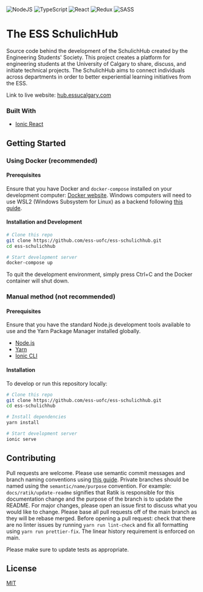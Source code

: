 <img alt="NodeJS" src="https://img.shields.io/badge/node.js%20-%2343853D.svg?&style=for-the-badge&logo=node.js&logoColor=white"/> <img alt="TypeScript" src="https://img.shields.io/badge/typescript%20-%23007ACC.svg?&style=for-the-badge&logo=typescript&logoColor=white"/> <img alt="React" src="https://img.shields.io/badge/react%20-%2320232a.svg?&style=for-the-badge&logo=react&logoColor=%2361DAFB"/> <img alt="Redux" src="https://img.shields.io/badge/redux%20-%23593d88.svg?&style=for-the-badge&logo=redux&logoColor=white"/> <img alt="SASS" src="https://img.shields.io/badge/SASS%20-hotpink.svg?&style=for-the-badge&logo=SASS&logoColor=white"/>

# The ESS SchulichHub

Source code behind the development of the SchulichHub created by the Engineering Students' Society. This project creates a platform for engineering students at the University of Calgary to share, discuss, and initiate technical projects. The SchulichHub aims to connect individuals across departments in order to better experiential learning initiatives from the ESS.

Link to live website: [hub.essucalgary.com](https://hub.essucalgary.com)

### Built With

-   [Ionic React](https://ionicframework.com)

## Getting Started

### Using Docker (recommended)

#### Prerequisites

Ensure that you have Docker and `docker-compose` installed on your development computer: [Docker website](https://www.docker.com). Windows computers will need to use WSL2 (Windows Subsystem for Linux) as a backend following [this guide](https://docs.docker.com/docker-for-windows/wsl/).

#### Installation and Development

```bash
# Clone this repo
git clone https://github.com/ess-uofc/ess-schulichhub.git
cd ess-schulichhub

# Start development server
docker-compose up
```

To quit the development environment, simply press Ctrl+C and the Docker container will shut down.

### Manual method (not recommended)

#### Prerequisites

Ensure that you have the standard Node.js development tools available to use and the Yarn Package Manager installed globally.

-   [Node.js](https://nodejs.org/en/)
-   [Yarn](https://yarnpkg.com)
-   [Ionic CLI](https://ionicframework.com/docs/cli)

#### Installation

To develop or run this repository locally:

```bash
# Clone this repo
git clone https://github.com/ess-uofc/ess-schulichhub.git
cd ess-schulichhub

# Install dependencies
yarn install

# Start development server
ionic serve
```

## Contributing

Pull requests are welcome. Please use semantic commit messages and branch naming conventions using [this guide](https://www.conventionalcommits.org/en/v1.0.0/). Private branches should be named using the `semantic/name/purpose` convention. For example: `docs/ratik/update-readme` signifies that Ratik is responsible for this documentation change and the purpose of the branch is to update the README. For major changes, please open an issue first to discuss what you would like to change. Please base all pull requests off of the main branch as they will be rebase merged. Before opening a pull request: check that there are no linter issues by running `yarn run lint-check` and fix all formatting using `yarn run prettier-fix`. The linear history requirement is enforced on main.

Please make sure to update tests as appropriate.

## License

[MIT](https://choosealicense.com/licenses/mit/)
